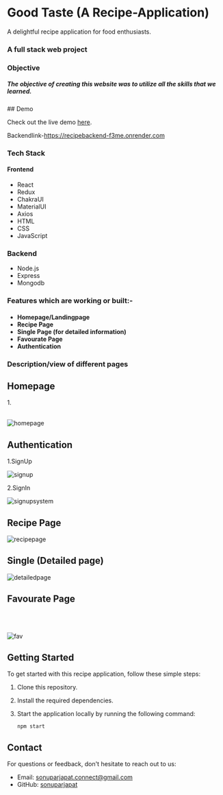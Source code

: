 <h1>Good Taste (A Recipe-Application)</h1>
<p>A delightful recipe application for food enthusiasts.</p>
<h3>A full stack web project</h3>
<h3>Objective</h3>
<h5>The objective of creating this website was to utilize all the skills that we learned.</h5>
## Demo

Check out the live demo [here](https://goodtasteappliaction.netlify.app/).

Backendlink-https://recipebackend-f3me.onrender.com

<h3>Tech Stack</h3>
<h4>Frontend</h4>
<ul>
  <li>
    React</li>
  <li>Redux</li>
  <li>ChakraUI</li>
  <li>MaterialUI</li>
  <li>Axios</li>

  <li>HTML</li>
  <li>CSS</li><li>JavaScript</li>
  </ul>
  
  <h3>Backend</h3>
  <ul>
  <li>Node.js</li>
   <li>Express</li>
   <li>Mongodb</li>
  </ul>
  

<h3>Features which are working or built:-</h3>

<h4>
<ul>
  <li>Homepage/Landingpage</li>
  <li>Recipe Page</li>
  <li>Single Page (for detailed information)</li>
  <li>Favourate Page </li>
 
  <li>Authentication</li>
    </ul>

  <h3>Description/view of different pages</h3>
  <h2>Homepage</h2>
  1.<br></br>
  
![homepage](https://github.com/sonuparjapat/Recipe-Application/assets/115461488/7a94624a-73e1-4ca3-be56-986e625ffde7)



<h2>Authentication</h2>
1.SignUp

![signup](https://github.com/sonuparjapat/Recipe-Application/assets/115461488/80301c09-a9af-4c24-81a2-1ab924490deb)


2.SignIn


![signupsystem](https://github.com/sonuparjapat/Recipe-Application/assets/115461488/b5e4dfc0-000e-4d8a-bf2f-7cacf4db44be)


<h2>Recipe Page </h3>


![recipepage](https://github.com/sonuparjapat/Recipe-Application/assets/115461488/f17238ce-485c-4730-9692-5c07d4329eaa)



<h2>Single (Detailed page)</h2>


![detailedpage](https://github.com/sonuparjapat/Recipe-Application/assets/115461488/c62ed93e-7613-4477-9bd9-d4c716a4f0b6)




<h2>Favourate Page</h2>
<br></br>

![fav](https://github.com/sonuparjapat/Recipe-Application/assets/115461488/ccd88f02-8d09-407e-bc80-1c615ed1a0d8)


## Getting Started

To get started with this recipe application, follow these simple steps:

1. Clone this repository.
2. Install the required dependencies.
3. Start the application locally by running the following command:
   
   ```shell
   npm start

## Contact

For questions or feedback, don't hesitate to reach out to us:

- Email: sonuparjapat.connect@gmail.com
- GitHub: [sonuparjapat](https://github.com/sonuparjapat)







